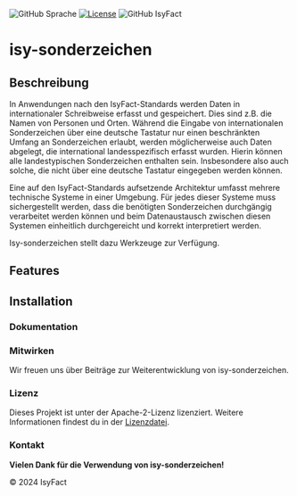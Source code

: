 ![GitHub Sprache](https://img.shields.io/badge/Language-Java_21-orange)
[![License](https://img.shields.io/badge/License-Apache_2.0-orange)](https://opensource.org/licenses/Apache-2.0)
![GitHub IsyFact](https://img.shields.io/badge/IsyFact-IsyLogging_3.0.0-blue)


# isy-sonderzeichen




## Beschreibung
In Anwendungen nach den IsyFact-Standards werden Daten in internationaler Schreibweise erfasst und gespeichert. Dies sind z.B. die Namen von Personen und Orten. Während die Eingabe von internationalen Sonderzeichen über eine deutsche Tastatur nur einen beschränkten Umfang an Sonderzeichen erlaubt, werden möglicherweise auch Daten abgelegt, die international landesspezifisch erfasst wurden. Hierin können alle landestypischen Sonderzeichen enthalten sein. Insbesondere also auch solche, die nicht über eine deutsche Tastatur eingegeben werden können.

Eine auf den IsyFact-Standards aufsetzende Architektur umfasst mehrere technische Systeme in einer Umgebung. Für jedes dieser Systeme muss sichergestellt werden, dass die benötigten Sonderzeichen durchgängig verarbeitet werden können und beim Datenaustausch zwischen diesen Systemen einheitlich durchgereicht und korrekt interpretiert werden.

Isy-sonderzeichen stellt dazu Werkzeuge zur Verfügung.

## Features



## Installation



### Dokumentation


### Mitwirken
Wir freuen uns über Beiträge zur Weiterentwicklung von isy-sonderzeichen. 

### Lizenz
Dieses Projekt ist unter der Apache-2-Lizenz lizenziert. Weitere Informationen findest du in der [Lizenzdatei](license/LICENSE).

### Kontakt


__Vielen Dank für die Verwendung von isy-sonderzeichen!__

© 2024 IsyFact